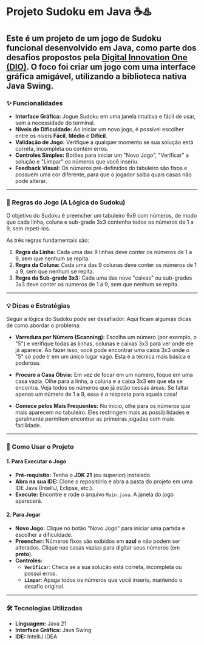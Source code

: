 # Projeto Sudoku em Java ☕️♨️

Este é um projeto de um jogo de Sudoku funcional desenvolvido em Java, como parte dos desafios propostos pela [Digital Innovation One (DIO)](https://www.dio.me/). O foco foi criar um jogo com uma interface gráfica amigável, utilizando a biblioteca nativa **Java Swing**.
---

### ✨ Funcionalidades

* **Interface Gráfica:** Jogue Sudoku em uma janela intuitiva e fácil de usar, sem a necessidade do terminal.
* **Níveis de Dificuldade:** Ao iniciar um novo jogo, é possível escolher entre os níveis **Fácil**, **Médio** e **Difícil**.
* **Validação de Jogo:** Verifique a qualquer momento se sua solução está correta, incompleta ou contém erros.
* **Controles Simples:** Botões para iniciar um "Novo Jogo", "Verificar" a solução e "Limpar" os números que você inseriu.
* **Feedback Visual:** Os números pré-definidos do tabuleiro são fixos e possuem uma cor diferente, para que o jogador saiba quais casas não pode alterar.

---

### 🎲 Regras do Jogo (A Lógica do Sudoku)

O objetivo do Sudoku é preencher um tabuleiro 9x9 com números, de modo que cada linha, coluna e sub-grade 3x3 contenha todos os números de 1 a 9, sem repeti-los.

As três regras fundamentais são:

1.  **Regra da Linha:** Cada uma das 9 linhas deve conter os números de 1 a 9, sem que nenhum se repita.
2.  **Regra da Coluna:** Cada uma das 9 colunas deve conter os números de 1 a 9, sem que nenhum se repita.
3.  **Regra da Sub-grade 3x3:** Cada uma das nove "caixas" ou sub-grades 3x3 deve conter os números de 1 a 9, sem que nenhum se repita.

---

### 💡 Dicas e Estratégias

Seguir a lógica do Sudoku pode ser desafiador. Aqui ficam algumas dicas de como abordar o problema:

* **Varredura por Número (Scanning):** Escolha um número (por exemplo, o "5") e verifique todas as linhas, colunas e caixas 3x3 para ver onde ele já aparece. Ao fazer isso, você pode encontrar uma caixa 3x3 onde o "5" só pode ir em um único lugar vago. Esta é a técnica mais básica e poderosa.

* **Procure a Casa Óbvia:** Em vez de focar em um número, foque em uma casa vazia. Olhe para a linha, a coluna e a caixa 3x3 em que ela se encontra. Veja todos os números que já estão nessas áreas. Se faltar apenas um número de 1 a 9, essa é a resposta para aquela casa!

* **Comece pelos Mais Frequentes:** No início, olhe para os números que mais aparecem no tabuleiro. Eles restringem mais as possibilidades e geralmente permitem encontrar as primeiras jogadas com mais facilidade.

---

### 🚀 Como Usar o Projeto

#### 1. Para Executar o Jogo

* **Pré-requisito:** Tenha o **JDK 21** (ou superior) instalado.
* **Abra na sua IDE:** Clone o repositório e abra a pasta do projeto em uma IDE Java (IntelliJ, Eclipse, etc.).
* **Execute:** Encontre e rode o arquivo `Main.java`. A janela do jogo aparecerá.

#### 2. Para Jogar

* **Novo Jogo:** Clique no botão "Novo Jogo" para iniciar uma partida e escolher a dificuldade.
* **Preencher:** Números fixos são exibidos em **azul** e não podem ser alterados. Clique nas casas vazias para digitar seus números (em **preto**).
* **Controles:**
    * **`Verificar`**: Checa se a sua solução está correta, incompleta ou possui erros.
    * **`Limpar`**: Apaga todos os números que você inseriu, mantendo o desafio original.

---

### 🛠️ Tecnologias Utilizadas

* **Linguagem:** Java 21
* **Interface Gráfica:** Java Swing
* **IDE:** IntelliJ IDEA

